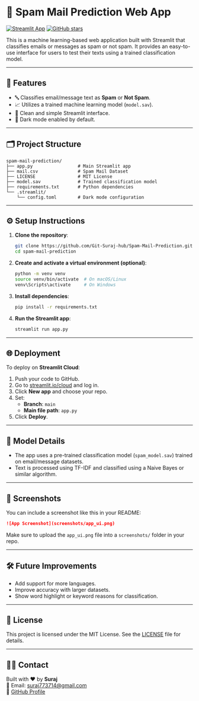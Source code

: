 
# 📧 Spam Mail Prediction Web App

[![Streamlit App](https://static.streamlit.io/badges/streamlit_badge_black_white.svg)](https://your-deployment-link.streamlit.app/)
[![GitHub stars](https://img.shields.io/github/stars/Git-Suraj-hub/Spam-Mail-Prediction?style=social)](https://github.com/Git-Suraj-hub/Spam-Mail-Prediction)

This is a machine learning-based web application built with Streamlit that classifies emails or messages as spam or not spam. It provides an easy-to-use interface for users to test their texts using a trained classification model.

---

## 🚀 Features

- 🔤 Classifies email/message text as **Spam** or **Not Spam**.
- 📈 Utilizes a trained machine learning model (`model.sav`).
- 🧠 Clean and simple Streamlit interface.
- 🌙 Dark mode enabled by default.

---

## 🗂 Project Structure

```
spam-mail-prediction/
├── app.py                 # Main Streamlit app
├── mail.csv               # Spam Mail Dataset
├── LICENSE                # MIT License
├── model.sav              # Trained classification model
├── requirements.txt       # Python dependencies
└── .streamlit/
    └── config.toml        # Dark mode configuration
```

---

## ⚙️ Setup Instructions

1. **Clone the repository**:

   ```bash
   git clone https://github.com/Git-Suraj-hub/Spam-Mail-Prediction.git
   cd spam-mail-prediction
   ```

2. **Create and activate a virtual environment (optional)**:

   ```bash
   python -m venv venv
   source venv/bin/activate  # On macOS/Linux
   venv\Scripts\activate     # On Windows
   ```

3. **Install dependencies**:

   ```bash
   pip install -r requirements.txt
   ```

4. **Run the Streamlit app**:

   ```bash
   streamlit run app.py
   ```

---

## 🌐 Deployment

To deploy on **Streamlit Cloud**:

1. Push your code to GitHub.
2. Go to [streamlit.io/cloud](https://streamlit.io/cloud) and log in.
3. Click **New app** and choose your repo.
4. Set:
   - **Branch**: `main`
   - **Main file path**: `app.py`
5. Click **Deploy**.

---

## 🧠 Model Details

- The app uses a pre-trained classification model (`spam_model.sav`) trained on email/message datasets.
- Text is processed using TF-IDF and classified using a Naive Bayes or similar algorithm.

---

## 📸 Screenshots

You can include a screenshot like this in your README:

```markdown
![App Screenshot](screenshots/app_ui.png)
```

Make sure to upload the `app_ui.png` file into a `screenshots/` folder in your repo.

---

## 🛠 Future Improvements

- Add support for more languages.
- Improve accuracy with larger datasets.
- Show word highlight or keyword reasons for classification.

---

## 📄 License

This project is licensed under the MIT License. See the [LICENSE](LICENSE) file for details.

---

## 🙋‍♂️ Contact

Built with ❤️ by **Suraj**  
📧 Email: suraj773714@gmail.com  
🔗 [GitHub Profile](https://github.com/Git-Suraj-hub)
